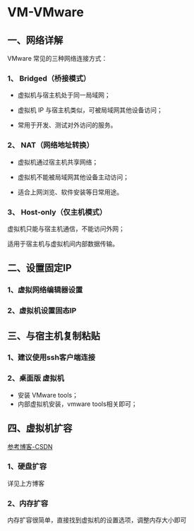 # VM-VMware

## 一、网络详解

VMware 常见的三种网络连接方式：

### 1、 Bridged（桥接模式）

- 虚拟机与宿主机处于同一局域网；

- 虚拟机 IP 与宿主机类似，可被局域网其他设备访问；

- 常用于开发、测试对外访问的服务。

### 2、 NAT（网络地址转换）

- 虚拟机通过宿主机共享网络；

- 虚拟机不能被局域网其他设备主动访问；

- 适合上网浏览、软件安装等日常用途。

### 3、 Host-only（仅主机模式）

虚拟机只能与宿主机通信，不能访问外网；

适用于宿主机与虚拟机间内部数据传输。

## 二、设置固定IP

### 1、虚拟网络编辑器设置

### 2、虚拟机设置固态IP

## 三、与宿主机复制粘贴

### 1、建议使用ssh客户端连接

### 2、桌面版 虚拟机

- 安装 VMware tools；
- 内部虚拟机安装，vmware tools相关即可；

## 四、虚拟机扩容

[参考博客-CSDN](https://blog.csdn.net/weixin_45962133/article/details/140315006)

### 1、硬盘扩容

详见上方博客

### 2、内存扩容

内存扩容很简单，直接找到虚拟机的设置选项，调整内存大小即可